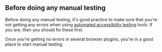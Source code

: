 ## Before doing any manual testing

Before doing any manual testing, it's good practice to make sure that you're not getting any errors when using [automated accessibility testing](best-practice/automated-accessibility-testing) tools. If you are, then you should fix these first.

Once you're getting no errors in several browser plugins, you're in a good place to start manual testing.
